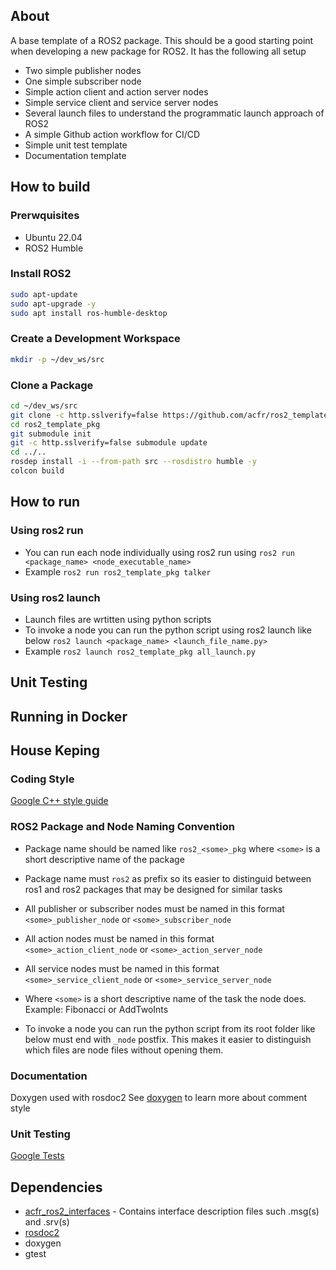 ## About

A base template of a ROS2 package. This should be a good starting point when developing a new package for ROS2.
It has the following all setup
  - Two simple publisher nodes 
  - One simple subscriber node
  - Simple action client and action server nodes
  - Simple service client and service server nodes
  - Several launch files to understand the programmatic launch approach of ROS2
  - A simple Github action workflow for CI/CD
  - Simple unit test template
  - Documentation template

## How to build
### Prerwquisites
- Ubuntu 22.04 
- ROS2 Humble 

### Install ROS2
``` bash
sudo apt-update 
sudo apt-upgrade -y
sudo apt install ros-humble-desktop
```
### Create a Development Workspace
``` bash
mkdir -p ~/dev_ws/src
```
### Clone a Package
``` bash
cd ~/dev_ws/src
git clone -c http.sslverify=false https://github.com/acfr/ros2_template_pkg.git
cd ros2_template_pkg
git submodule init
git -c http.sslverify=false submodule update
cd ../..
rosdep install -i --from-path src --rosdistro humble -y
colcon build
```

## How to run 

### Using ros2 run
- You can run each node individually using ros2 run using 
  `ros2 run <package_name> <node_executable_name>`
- Example
`ros2 run ros2_template_pkg talker`

### Using ros2 launch
- Launch files are wrtitten using python scripts
- To invoke a node you can run the python script using ros2 launch like below
  `ros2 launch <package_name> <launch_file_name.py>`
- Example 
  `ros2 launch ros2_template_pkg all_launch.py`

## Unit Testing

## Running in Docker

## House Keping

### Coding Style 
[Google C++ style guide](https://google.github.io/styleguide/cppguide.html)

### ROS2 Package and Node Naming Convention
- Package name should be named like `ros2_<some>_pkg` where `<some>` is a short descriptive name of the package

- Package name must `ros2` as prefix so its easier to distinguid between ros1 and ros2 packages that may be designed for similar tasks

- All publisher or subscriber nodes must be named in this format `<some>_publisher_node` or `<some>_subscriber_node`

- All action nodes must be named in this format `<some>_action_client_node` or `<some>_action_server_node`

- All service nodes must be named in this format `<some>_service_client_node` or `<some>_service_server_node`

- Where `<some>` is a short descriptive name of the task the node does. Example: Fibonacci or AddTwoInts
- To invoke a node you can run the python script from its root folder like below
must end with `_node` postfix. This makes it easier to distinguish which files are node files without opening them.

### Documentation 
Doxygen used with rosdoc2 
See [doxygen](https://doxygen.nl/manual/index.html) to learn more about comment style 

### Unit Testing
[Google Tests](https://github.com/google/googletest)

## Dependencies

- [acfr_ros2_interfaces](https://github.com/acfr/acfr_ros2_interfaces.git) - Contains interface description files such .msg(s) and .srv(s) 
- [rosdoc2](https://github.com/ros-infrastructure/rosdoc2)
- doxygen
- gtest

